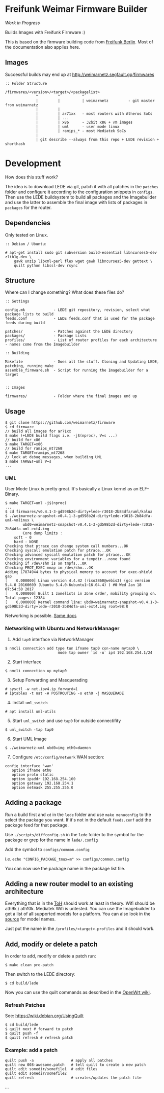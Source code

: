 # Freifunk Weimar Firmware Builder

*Work in Progress* 

Builds Images with Freifunk Firmware :)

This is based on the firmware building code from [Freifunk Berlin](https://github.com/freifunk-berlin/firmware). Most of the documentation also applies here. 



## Images

Successful builds may end up at http://weimarnetz.segfault.gq/firmwares

```
:: Folder Structure

/firmwares/<version>/<target>/<packagelist> 
              ^         ^          ^
              |         |          | weimarnetz         - git master from weimarnetz
              |         |
              |         | ar71xx   - most routers with Atheros SoCs
              |         | ... 
              |         | x86      - 32bit x86 + vm images
              |         | uml      - user mode linux
              |         | ramips_* - most Mediatek SoCs
              |
              | git describe --always from this repo + LEDE revision + shorthash

```

# Development 

How does this stuff work? 

The idea is to download LEDE via git, patch it with all patches in the `patches` folder and configure it according to the configuration snippets in `configs`. 
Then use the LEDE buildsystem to build all packages and the Imagebuilder and use the latter to assemble the final image with lists of packages in `packages` for the router. 

## Dependencies 

Only tested on Linux. 


```
:: Debian / Ubuntu: 

# apt-get install sudo git subversion build-essential libncurses5-dev zlib1g-dev \
    gawk unzip libxml-perl flex wget gawk libncurses5-dev gettext \ 
    quilt python libssl-dev rsync 
```

## Structure  

Where can I change something? What does these files do? 

```
:: Settings

config.mk             - LEDE git repository, revision, select what package lists to build
feeds.conf            - LEDE feeds.conf that is used for the package feeds during build

patches/              - Patches against the LEDE directory 
packages/             - Package Lists 
profiles/             - List of router profiles for each architecture - names come from the Imagebuilder

:: Building 

Makefile              - Does all the stuff. Cloning and Updating LEDE, patching, running make
assemble_firmware.sh  - Script for running the Imagebuilder for a target


:: Images  

firmwares/            - Folder where the final images end up 

```

## Usage 

```
$ git clone https://github.com/weimarnetz/firmware
$ cd firmware
// build all images for ar71xx
$ make (+LEDE build flags i.e. -j$(nproc), V=s ...) 
// build for x86
$ make TARGET=x86
// build for ramips_mt7268 
$ make TARGET=ramips_mt7268 
// look at debug messages, when building UML
$ make TARGET=uml V=s 
...
``` 

### UML 

User Mode Linux is pretty great. It's basically a Linux kernel as an ELF-Binary. 

```
$ make TARGET=uml -j$(nproc) 
...
$ cd firmwares/v0.4.1-3-gd598b2d-dirty+lede-r3018-2b84dfa/uml/kalua
$ ./weimarnetz-snapshot-v0.4.1-3-gd598b2d-dirty+lede-r3018-2b84dfa-uml-vmlinux \ 
        ubd0=weimarnetz-snapshot-v0.4.1-3-gd598b2d-dirty+lede-r3018-2b84dfa-uml-ext4.img
        Core dump limits :
	soft - 0
	hard - NONE
Checking that ptrace can change system call numbers...OK
Checking syscall emulation patch for ptrace...OK
Checking advanced syscall emulation patch for ptrace...OK
Checking environment variables for a tempdir...none found
Checking if /dev/shm is on tmpfs...OK
Checking PROT_EXEC mmap in /dev/shm...OK
Adding 17874944 bytes to physical memory to account for exec-shield gap
[    0.000000] Linux version 4.4.42 (riso3860@webis3) (gcc version 5.4.0 20160609 (Ubuntu 5.4.0-6ubuntu1~16.04.4) ) #0 Wed Jan 18 07:54:58 2017
[    0.000000] Built 1 zonelists in Zone order, mobility grouping on.  Total pages: 12384
[    0.000000] Kernel command line: ubd0=weimarnetz-snapshot-v0.4.1-3-gd598b2d-dirty+lede-r3018-2b84dfa-uml-ext4.img root=98:0
``` 

Networking is possible. [Some docs](https://vincent.bernat.im/en/blog/2011-uml-network-lab.html#networking)

### Networking with Ubuntu and NetworkManager 

1. Add `tap0` interface via NetworkManager 

```
$ nmcli connection add type tun ifname tap0 con-name mytap0 \
                        mode tap owner `id -u` ip4 192.168.254.1/24
```

2. Start interface 

```
$ nmcli connection up mytap0
```


3. Setup Forwarding and Masquerading 

```
# sysctl -w net.ipv4.ip_forward=1 
# iptables -t nat -A POSTROUTING -o eth0 -j MASQUERADE
```


4. Install `uml_switch` 

```
# apt install uml-utils
```


5. Start `uml_switch` and use `tap0` for outside connectifity

```
$ uml_switch -tap tap0
```


6. Start UML Image 

```
$ ./weimarnetz-uml ubd0=img eth0=daemon 
```


7. Configure `/etc/config/network` WAN section: 


```
config interface 'wan' 
   option ifname eth0 
   option proto static 
   option ipaddr 192.168.254.100
   option gateway 192.168.254.1
   option netmask 255.255.255.0
```


## Adding a package 

Run a build first and `cd` in the `lede` folder and use `make menuconfig` to the select the package you want. If it's not in the default `feeds.conf` add the package feed for that package. 

Use `./scripts/diffconfig.sh` in the `lede` folder to the symbol for the package or grep for the name in `lede/.config` 

Add the symbol to `configs/common.config` 

i.e. `echo "CONFIG_PACKAGE_tmux=m" >> configs/common.config`

You can now use the package name in the package list file. 

## Adding a new router model to an existing architecture

Everything that is in the [ToH](https://lede-project.org/toh/start) should work at least in theory. Wifi should be ath9k / ath10k. Mediatek Wifi is untested. 
You can use the Imagebuilder to get a list of all supported models for a platform. You can also look in the [source](https://git.lede-project.org/?p=source.git;a=tree;f=target/linux/ar71xx/image) for model names. 

Just put the name in the `/profiles/<target>.profiles` and it should work. 

## Add, modify or delete a patch

In order to add, modify or delete a patch run:

    $ make clean pre-patch

Then switch to the LEDE directory:

    $ cd build/lede

Now you can use the quilt commands as described in the [OpenWrt wiki](https://wiki.openwrt.org/doc/devel/patches).

### Refresh Patches 

See: https://wiki.debian.org/UsingQuilt

```
$ cd build/lede 
$ quilt next # forward to patch 
$ quilt push -f 
$ quilt refresh # refresh patch 
```

### Example: add a patch

```
quilt push -a                 # apply all patches
quilt new 008-awesome.patch   # tell quilt to create a new patch
quilt edit somedir/somefile1  # edit files
quilt edit somedir/somefile2
quilt refresh                 # creates/updates the patch file
```

...
